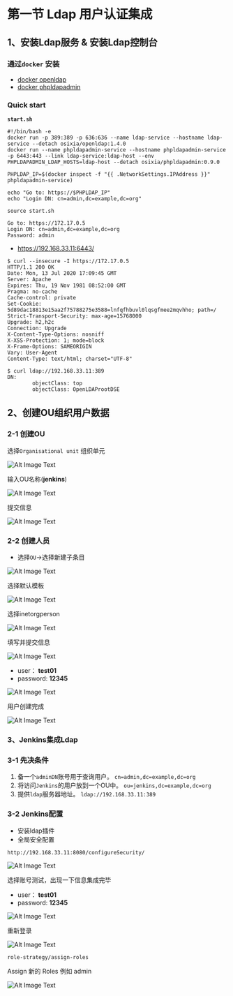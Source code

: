 # **第一节 Ldap 用户认证集成**

## 1、安装Ldap服务 & 安装Ldap控制台

### 通过`docker` 安装

* [docker openldap](https://github.com/osixia/docker-openldap)
* [docker phpldapadmin](https://github.com/osixia/docker-phpLDAPadmin)

### Quick start

**`start.sh`**

```
#!/bin/bash -e
docker run -p 389:389 -p 636:636 --name ldap-service --hostname ldap-service --detach osixia/openldap:1.4.0
docker run --name phpldapadmin-service --hostname phpldapadmin-service -p 6443:443 --link ldap-service:ldap-host --env PHPLDAPADMIN_LDAP_HOSTS=ldap-host --detach osixia/phpldapadmin:0.9.0

PHPLDAP_IP=$(docker inspect -f "{{ .NetworkSettings.IPAddress }}" phpldapadmin-service)

echo "Go to: https://$PHPLDAP_IP"
echo "Login DN: cn=admin,dc=example,dc=org"
```

`source start.sh`

```
Go to: https://172.17.0.5
Login DN: cn=admin,dc=example,dc=org
Password: admin
```

* https://192.168.33.11:6443/

```
$ curl --insecure -I https://172.17.0.5
HTTP/1.1 200 OK
Date: Mon, 13 Jul 2020 17:09:45 GMT
Server: Apache
Expires: Thu, 19 Nov 1981 08:52:00 GMT
Pragma: no-cache
Cache-control: private
Set-Cookie: 5d89dac18813e15aa2f75788275e3588=lnfqfhbuvl0lqsgfmee2mqvhho; path=/
Strict-Transport-Security: max-age=15768000
Upgrade: h2,h2c
Connection: Upgrade
X-Content-Type-Options: nosniff
X-XSS-Protection: 1; mode=block
X-Frame-Options: SAMEORIGIN
Vary: User-Agent
Content-Type: text/html; charset="UTF-8"
```

```
$ curl ldap://192.168.33.11:389
DN: 
        objectClass: top
        objectClass: OpenLDAProotDSE
```


## 2、创建OU组织用户数据

### 2-1 创建OU

选择`Organisational unit` 组织单元

![Alt Image Text](../images/chp6_1_1.png "Body image")

输入OU名称(**jenkins**)

![Alt Image Text](../images/chp6_1_2.png "Body image")

提交信息

![Alt Image Text](../images/chp6_1_4.png "Body image")

### 2-2 创建人员


* 选择`OU`->选择新建子条目

![Alt Image Text](../images/chp6_1_3.png "Body image")

选择默认模板

![Alt Image Text](../images/chp6_1_5.png "Body image")

选择inetorgperson

![Alt Image Text](../images/chp6_1_6.png "Body image")

填写并提交信息

![Alt Image Text](../images/chp6_1_7.png "Body image")


* user： **test01**
* password: **12345**

![Alt Image Text](../images/chp6_1_8.png "Body image")

用户创建完成


![Alt Image Text](../images/chp6_1_9.png "Body image")


### 3、Jenkins集成Ldap

### 3-1 先决条件

1. 备一个`adminDN`账号用于查询用户。 `cn=admin,dc=example,dc=org`
2. 将访问`Jenkins`的用户放到一个OU中。 `ou=jenkins,dc=example,dc=org`
3. 提供`ldap`服务器地址。 `ldap://192.168.33.11:389`

### 3-2 Jenkins配置

* 安装ldap插件
* 全局安全配置


`http://192.168.33.11:8080/configureSecurity/`

![Alt Image Text](../images/chp6_1_10.png "Body image")

选择账号测试，出现一下信息集成完毕

* user： **test01**
* password: **12345**

![Alt Image Text](../images/chp6_1_11.png "Body image")

重新登录

![Alt Image Text](../images/chp6_1_12.png "Body image")

`role-strategy/assign-roles`

Assign 新的 Roles 例如 admin

![Alt Image Text](../images/chp6_1_13.png "Body image")

